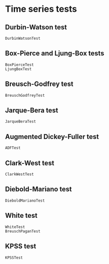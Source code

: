 # Time series tests

## Durbin-Watson test
```@docs
DurbinWatsonTest
```
## Box-Pierce and Ljung-Box tests
```@docs
BoxPierceTest
LjungBoxTest
```
## Breusch-Godfrey test
```@docs
BreuschGodfreyTest
```

## Jarque-Bera test
```@docs
JarqueBeraTest
```

## Augmented Dickey-Fuller test
```@docs
ADFTest
```

## Clark-West test
```@docs
ClarkWestTest
```

## Diebold-Mariano test
```@docs
DieboldMarianoTest
```

## White test
```@docs
WhiteTest
BreuschPaganTest
```

## KPSS test
```@docs
KPSSTest
```